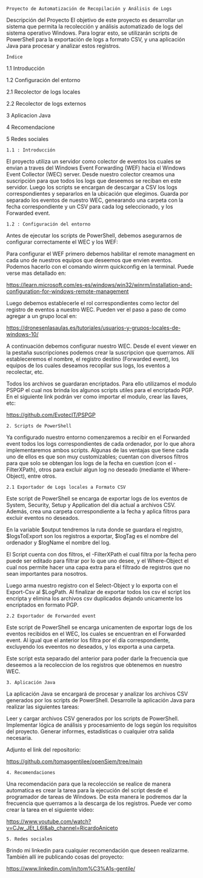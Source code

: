 	Proyecto de Automatización de Recopilación y Análisis de Logs
Descripción del Proyecto
El objetivo de este proyecto es desarrollar un sistema que permita la recolección y análisis automatizado de logs del sistema operativo Windows. Para lograr esto, se utilizarán scripts de PowerShell para la exportación de logs a formato CSV, y una aplicación Java para procesar y analizar estos registros.

	Índice
 
1.1 Introducción

1.2 Configuración del entorno

2.1 Recolector de logs locales

2.2 Recolector de logs externos

3 Aplicacion Java

4 Recomendacione

5 Redes sociales

	1.1 : Introducción

El proyecto utiliza un servidor como colector de eventos los cuales se envian a traves del Windows Event Forwarding (WEF) hacia el Windows Event Collector (WEC) server. Desde nuestro colector creamos una suscripción para que todos los logs que deseemos se reciban en este servidor.
Luego los scripts se encargan de descargar a CSV los logs correspondientes y separarlos en la ubicación que elegimos. Guarda por separado los eventos de nuestro WEC, genearando una carpeta con la fecha correspondiente y un CSV para cada log seleccionado, y los Forwarded event.

	1.2 : Configuración del entorno

Antes de ejecutar los scripts de PowerShell, debemos asegurarnos de configurar correctamente el WEC y los WEF:

Para configurar el WEF primero debemos habilitar el remote managment en cada uno de nuestros equipos que deseemos que envien eventos. Podemos hacerlo con el comando winrm quickconfig en la terminal. Puede verse mas detallado en:

https://learn.microsoft.com/es-es/windows/win32/winrm/installation-and-configuration-for-windows-remote-management

Luego debemos establecerle el rol correspondientes como lector del registro de eventos a nuestro WEC. Pueden ver el paso a paso de como agregar a un grupo local en:

https://dronesenlasaulas.es/tutoriales/usuarios-y-grupos-locales-de-windows-10/

A continuación debemos configurar nuestro WEC. Desde el event viewer en la pestaña suscripciones podemos crear la suscripcion que querramos. Allí estableceremos el nombre, el registro destino (Forwarded event), los equipos de los cuales deseamos recopilar sus logs, los eventos a recolectar, etc.

Todos los archivos se guardaran encriptados. Para ello utilizamos el modulo PSPGP el cual nos brinda los algunos scripts utiles para el encriptado PGP. En el siguiente link podrán ver como importar el modulo, crear las llaves, etc:

https://github.com/EvotecIT/PSPGP

	2. Scripts de PowerShell

Ya configurado nuestro entorno comenzaremos a recibir en el Forwarded event todos los logs correspondientes de cada ordenador, por lo que ahora implementaremos ambos scripts.
Algunas de las ventajas que tiene cada uno de ellos es que son muy customizables; cuentan con diversos filtros para que solo se obtengan los logs de la fecha en cuestion (con el -FilterXPath), otros para excluir algun log no deseado (mediante el Where-Object), entre otros.

	2.1 Exportador de Logs locales a Formato CSV
 
Este script de PowerShell se encarga de exportar logs de los eventos de System, Security, Setup y Application del día actual a archivos CSV. Además, crea una carpeta correspondiente a la fecha y aplica filtros para excluir eventos no deseados.

En la variable $output tendremos la ruta donde se guardara el registro, $logsToExport son los registros a exportar, $logTag es el nombre del ordenador y $logName el nombre del log.

El Script cuenta con dos filtros, el -FilterXPath el cual filtra por la fecha pero puede ser editado para filtrar por lo que uno desee, y el Where-Object el cual nos permite hacer una capa extra para el filtrado de registros que no sean importantes para nosotros. 

Luego arma nuestro registro con el Select-Object y lo exporta con el Export-Csv al $LogPath. Al finalizar de exportar todos los csv el script los encripta y elimina los archivos csv duplicados dejando unicamente los encriptados en formato PGP.

	2.2 Exportador de Forwarded event
 
Este script de PowerShell se encarga unicamenten de exportar logs de los eventos recibidos en el WEC, los cuales se encuentran en el Forwarded event. Al igual que el anterior los filtra por el día correspondiente, excluyendo los eveentos no deseados, y los exporta a una carpeta.

Este script esta separado del anterior para poder darle la frecuencia que deseemos a la recoleccion de los registros que obtenemos en nuestro WEC.

	3. Aplicación Java
 
La aplicación Java se encargará de procesar y analizar los archivos CSV generados por los scripts de PowerShell. Desarrolle la aplicación Java para realizar las siguientes tareas:

Leer y cargar archivos CSV generados por los scripts de PowerShell.
Implementar lógica de análisis y procesamiento de logs según los requisitos del proyecto.
Generar informes, estadísticas o cualquier otra salida necesaria.

Adjunto el link del repositorio: 

https://github.com/tomasgentilee/openSiem/tree/main

	4. Recomendaciones

Una recomendación para que la recolección se realice de manera automatica es crear la tarea para la ejecución del script desde el programador de tareas de Windows. De esta manera le podremos dar la frecuencia que querramos a la descarga de los registros. Puede ver como crear la tarea en el siguiente video: 

https://www.youtube.com/watch?v=CJw_JEt_L6I&ab_channel=RicardoAniceto

	5. Redes sociales

Brindo mi linkedin para cualquier recomendación que deseen realizarme. También allí ire publicando cosas del proyecto:

https://www.linkedin.com/in/tom%C3%A1s-gentile/
